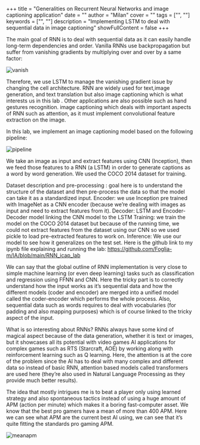 +++
title = "Generalities on Recurrent Neural Networks and image captioning application"
date = ""
author = "Milan"
cover = ""
tags = ["", ""]
keywords = ["", ""]
description = "Implementing LSTM to deal with sequential data in image captioning"
showFullContent = false
+++


The main goal of RNN is to deal with sequential data as it can easily handle long-term dependencies and order.
Vanilla RNNs use backpropagation but suffer from vanishing gradients by multiplying over and over by a same factor:

![vanish](/blog/vanish.jpg)

Therefore, we use LSTM to manage the vanishing gradient issue by changing the cell architecture. 
RNN are widely used for text,image generation, and text translation but also image captioning which is what interests us in this lab .  Other applications are also possible such as hand gestures recognition. 
image captioning which deals with important aspects of RNN such as attention, as it must implement convolutional feature extraction on the image.


In this lab, we implement an image captioning model based on the following pipeline:

![pipeline](/blog/imcap.jpg)

We take an image as input and extract features using CNN (Inception), then we feed those features to a RNN (a LSTM) in order to generate captions as a word by word generation. We used the COCO 2014 dataset for training.

Dataset description and pre-processing : goal here is to understand the structure of the dataset and then pre-process the data so that the model can take it as a standardized input.
Encoder: we use Inception  pre trained with ImageNet as a CNN encoder (because we’re dealing with images as input and need to extract features from it). 
Decoder: LSTM and Encoder-Decoder model linking the CNN model to the LSTM 
Training: we train the model on the COCO 2014 dataset but because of the running time, we could not extract features from the dataset using our CNN so we used pickle to load pre-extracted features to work on.
Inference: We use our model to see how it generalizes on the test set.
Here is the github link to my ipynb file explaining and running the lab:
https://github.com/Foglia-m/IA/blob/main/RNN_icap_lab


We can say that the global outline of RNN implementation is very close to simple machine learning (or even deep learning) tasks such as classification and regression using FFNN and CNN. Here the tricky part is to correctly understand how the input works as it’s sequential data and how the different models (coder and encoder) are merged into a unified model called the coder-encoder which performs the whole process. Also, sequential data such as words requires to deal with vocabularies (for padding and also mapping purposes) which is of course  linked to the tricky aspect of the input. 
 
What is so interesting about RNNs?
RNNs always have some kind of magical aspect because of the data generation, whether it is text or images, but it showcases all its potential with video games AI applications for complex games such as RTS (Starcraft, AOE) by working along with reinforcement learning such as Q learning. Here, the attention is at the core of the problem since the AI has to deal with many complex and different data so instead of basic RNN, attention based models called transformers are used here (they’re also used in Natural Language Processing as they provide much better results).

The idea that mostly intrigues me is to beat a player only using learned strategy and also spontaneous tactics instead of using a huge amount of APM (action per minute) which makes it a boring fast-computer asset.
We know that the best pro gamers have a mean of more than 400 APM. Here we can see what APM are the current best AI using, we can see that it’s quite fitting the standards pro gaming APM. 

![meanapm](/blog/meanapm.png)




